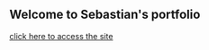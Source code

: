 ## Welcome to Sebastian's portfolio 
[click here to access the site](https://segiitu.github.io/portfolio/)
